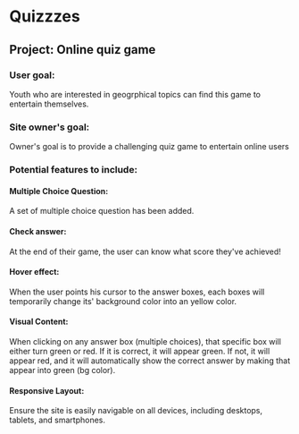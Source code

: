 # Quizzzes

## Project: Online quiz game

### User goal:
Youth who are interested in geogrphical topics can find this game to entertain themselves.

### Site owner's goal:
Owner's goal is to provide a challenging  quiz game to entertain online users

### Potential features to include:

#### Multiple Choice Question:
A set of multiple choice question has been added.

#### Check answer:
At the end of their game, the user can know what score they've achieved!

#### Hover effect:
When the user points his cursor to the answer boxes, each boxes will temporarily change its' background color into an yellow color. 

#### Visual Content:
When clicking on any answer box (multiple choices), that specific box will either turn green or red. If it is correct, it will appear green. If not, it will appear red, and it will automatically show the correct answer by making that appear into green (bg color).

#### Responsive Layout:
Ensure the site is easily navigable on all devices, including desktops, tablets, and smartphones.